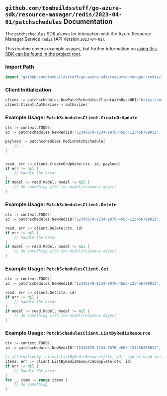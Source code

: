 
## `github.com/tombuildsstuff/go-azure-sdk/resource-manager/redis/2023-04-01/patchschedules` Documentation

The `patchschedules` SDK allows for interaction with the Azure Resource Manager Service `redis` (API Version `2023-04-01`).

This readme covers example usages, but further information on [using this SDK can be found in the project root](https://github.com/tombuildsstuff/go-azure-sdk/tree/main/docs).

### Import Path

```go
import "github.com/tombuildsstuff/go-azure-sdk/resource-manager/redis/2023-04-01/patchschedules"
```


### Client Initialization

```go
client := patchschedules.NewPatchSchedulesClientWithBaseURI("https://management.azure.com")
client.Client.Authorizer = authorizer
```


### Example Usage: `PatchSchedulesClient.CreateOrUpdate`

```go
ctx := context.TODO()
id := patchschedules.NewRediID("12345678-1234-9876-4563-123456789012", "example-resource-group", "redisValue")

payload := patchschedules.RedisPatchSchedule{
	// ...
}


read, err := client.CreateOrUpdate(ctx, id, payload)
if err != nil {
	// handle the error
}
if model := read.Model; model != nil {
	// do something with the model/response object
}
```


### Example Usage: `PatchSchedulesClient.Delete`

```go
ctx := context.TODO()
id := patchschedules.NewRediID("12345678-1234-9876-4563-123456789012", "example-resource-group", "redisValue")

read, err := client.Delete(ctx, id)
if err != nil {
	// handle the error
}
if model := read.Model; model != nil {
	// do something with the model/response object
}
```


### Example Usage: `PatchSchedulesClient.Get`

```go
ctx := context.TODO()
id := patchschedules.NewRediID("12345678-1234-9876-4563-123456789012", "example-resource-group", "redisValue")

read, err := client.Get(ctx, id)
if err != nil {
	// handle the error
}
if model := read.Model; model != nil {
	// do something with the model/response object
}
```


### Example Usage: `PatchSchedulesClient.ListByRedisResource`

```go
ctx := context.TODO()
id := patchschedules.NewRediID("12345678-1234-9876-4563-123456789012", "example-resource-group", "redisValue")

// alternatively `client.ListByRedisResource(ctx, id)` can be used to do batched pagination
items, err := client.ListByRedisResourceComplete(ctx, id)
if err != nil {
	// handle the error
}
for _, item := range items {
	// do something
}
```
